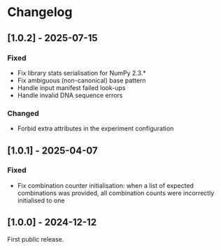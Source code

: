 # Changelog

## [1.0.2] - 2025-07-15

### Fixed

- Fix library stats serialisation for NumPy 2.3.*
- Fix ambiguous (non-canonical) base pattern
- Handle input manifest failed look-ups
- Handle invalid DNA sequence errors

### Changed

- Forbid extra attributes in the experiment configuration

## [1.0.1] - 2025-04-07

### Fixed

- Fix combination counter initialisation: when a list of expected combinations was provided, all combination counts were incorrectly initialised to one

## [1.0.0] - 2024-12-12

First public release.
